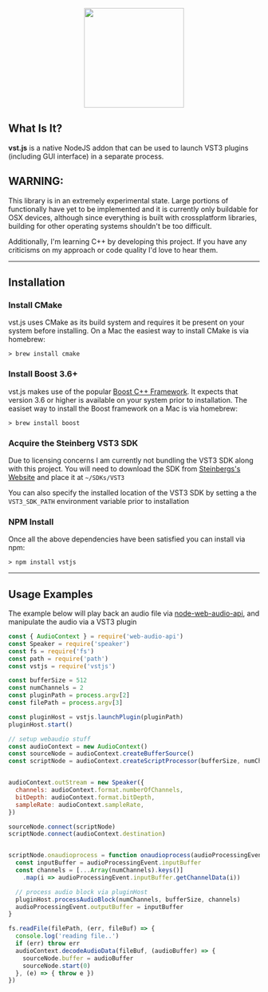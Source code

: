 <p align="center">
  <img width="200" src="https://raw.githubusercontent.com/ramirezd42/vst-js/master/logo.png">
</p>

## What Is It?
**vst.js** is a native NodeJS addon that can be used to launch VST3 plugins (including GUI interface) in a separate process.
 

## WARNING:
This library is in an extremely experimental state. Large portions of functionally have yet to be implemented and it is currently only buildable for OSX devices, although since everything is built with crossplatform libraries, building for other operating systems shouldn't be too difficult.

Additionally, I'm learning C++ by developing this project. If you have any criticisms on my approach or code quality I'd love to hear them.

---

## Installation

### Install CMake
vst.js uses CMake as its build system and requires it be present on your system before installing. On a Mac the easiest way to install CMake is via homebrew:
```
> brew install cmake
```

### Install Boost 3.6+
vst.js makes use of the popular [Boost C++ Framework](http://boost.org). It expects that version 3.6 or higher is available on your system prior to installation. The easiset way to install the Boost framework on a Mac is via homebrew:
```
> brew install boost
```

### Acquire the Steinberg VST3 SDK
Due to licensing concerns I am currently not bundling the VST3 SDK along with this project. You will need to download the SDK from [Steinbergs's Website](http://www.steinberg.net/en/company/developers.html) and place it at `~/SDKs/VST3` 

You can also specify the installed location of the VST3 SDK by setting a the `VST3_SDK_PATH` environment variable prior to installation

### NPM Install
Once all the above dependencies have been satisfied you can install via npm:

```
> npm install vstjs
```
---
## Usage Examples
The example below will play back an audio file via [node-web-audio-api](https://github.com/sebpiq/node-web-audio-api), and manipulate the audio via a VST3 plugin

```javascript
const { AudioContext } = require('web-audio-api')
const Speaker = require('speaker')
const fs = require('fs')
const path = require('path')
const vstjs = require('vstjs')

const bufferSize = 512
const numChannels = 2
const pluginPath = process.argv[2]
const filePath = process.argv[3]

const pluginHost = vstjs.launchPlugin(pluginPath)
pluginHost.start()

// setup webaudio stuff
const audioContext = new AudioContext()
const sourceNode = audioContext.createBufferSource()
const scriptNode = audioContext.createScriptProcessor(bufferSize, numChannels, numChannels)


audioContext.outStream = new Speaker({
  channels: audioContext.format.numberOfChannels,
  bitDepth: audioContext.format.bitDepth,
  sampleRate: audioContext.sampleRate,
})

sourceNode.connect(scriptNode)
scriptNode.connect(audioContext.destination)


scriptNode.onaudioprocess = function onaudioprocess(audioProcessingEvent) {
  const inputBuffer = audioProcessingEvent.inputBuffer
  const channels = [...Array(numChannels).keys()]
    .map(i => audioProcessingEvent.inputBuffer.getChannelData(i))

  // process audio block via pluginHost
  pluginHost.processAudioBlock(numChannels, bufferSize, channels)
  audioProcessingEvent.outputBuffer = inputBuffer
}

fs.readFile(filePath, (err, fileBuf) => {
  console.log('reading file..')
  if (err) throw err
  audioContext.decodeAudioData(fileBuf, (audioBuffer) => {
    sourceNode.buffer = audioBuffer
    sourceNode.start(0)
  }, (e) => { throw e })
})
```
